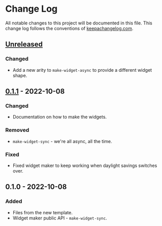 # Change Log
All notable changes to this project will be documented in this file. This change log follows the conventions of [keepachangelog.com](http://keepachangelog.com/).

## [Unreleased]
### Changed
- Add a new arity to `make-widget-async` to provide a different widget shape.

## [0.1.1] - 2022-10-08
### Changed
- Documentation on how to make the widgets.

### Removed
- `make-widget-sync` - we're all async, all the time.

### Fixed
- Fixed widget maker to keep working when daylight savings switches over.

## 0.1.0 - 2022-10-08
### Added
- Files from the new template.
- Widget maker public API - `make-widget-sync`.

[Unreleased]: https://sourcehost.site/your-name/jdbc-postgres/compare/0.1.1...HEAD
[0.1.1]: https://sourcehost.site/your-name/jdbc-postgres/compare/0.1.0...0.1.1
